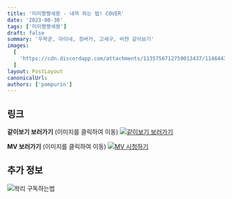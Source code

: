 ```yaml
---
title: '미미짱짱세용 - 내꺼 하는 법! COVER'
date: '2023-08-30'
tags: ['미미짱짱세용']
draft: false
summary: '우왁굳, 아이네, 징버거, 고세구, 비챤 같이보기'
images:
  [
    'https://cdn.discordapp.com/attachments/1135756712759013437/1146443852820004924/P20230814_091834764_9E72CEC3-8674-43E9-A8F1-C356D0BADC00.png',
  ]
layout: PostLayout
canonicalUrl:
authors: ['pompurin']
---
```


## 링크

**같이보기 보러가기** (이미지를 클릭하여 이동)
[![같이보기 보러가기](https://cdn.discordapp.com/attachments/1136601898116464710/1137050327938506852/logo.png)](https://cafe.naver.com/steamindiegame/12689629)

**MV 보러가기** (이미지를 클릭하여 이동)
[![MV 시청하기](https://cdn.discordapp.com/attachments/1135756712759013437/1146443852820004924/P20230814_091834764_9E72CEC3-8674-43E9-A8F1-C356D0BADC00.png)](https://cafe.naver.com/steamindiegame/12637052)

## 추가 정보

![왁리 구독하는법](https://cdn.discordapp.com/attachments/1136601898116464710/1137049857136267374/--2cut.gif)
